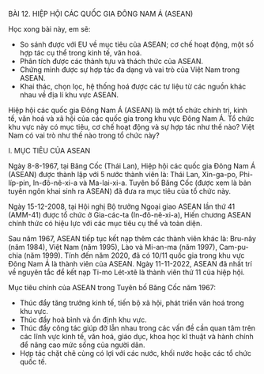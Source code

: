 BÀI 12. HIỆP HỘI CÁC QUỐC GIA ĐÔNG NAM Á (ASEAN)

Học xong bài này, em sẽ:
- So sánh được với EU về mục tiêu của ASEAN; cơ chế hoạt động, một số hợp tác cụ thể trong kinh tế, văn hoá.
- Phân tích được các thành tựu và thách thức của ASEAN.
- Chứng minh được sự hợp tác đa dạng và vai trò của Việt Nam trong ASEAN.
- Khai thác, chọn lọc, hệ thống hoá được các tư liệu từ các nguồn khác nhau về địa lí khu vực ASEAN.

Hiệp hội các quốc gia Đông Nam Á (ASEAN) là một tổ chức chính trị, kinh tế, văn hoá và xã hội của các quốc gia trong khu vực Đông Nam Á. Tổ chức khu vực này có mục tiêu, cơ chế hoạt động và sự hợp tác như thế nào? Việt Nam có vai trò như thế nào trong tổ chức này?

I. MỤC TIÊU CỦA ASEAN

Ngày 8-8-1967, tại Băng Cốc (Thái Lan), Hiệp hội các quốc gia Đông Nam Á (ASEAN) được thành lập với 5 nước thành viên là: Thái Lan, Xin-ga-po, Phi-líp-pin, In-đô-nê-xi-a và Ma-lai-xi-a. Tuyên bố Băng Cốc (được xem là bản tuyên ngôn khai sinh ra ASEAN) đã đưa ra mục tiêu của tổ chức này.

Ngày 15-12-2008, tại Hội nghị Bộ trưởng Ngoại giao ASEAN lần thứ 41 (AMM-41) được tổ chức ở Gia-các-ta (In-đô-nê-xi-a), Hiến chương ASEAN chính thức có hiệu lực với các mục tiêu cụ thể và toàn diện.

Sau năm 1967, ASEAN tiếp tục kết nạp thêm các thành viên khác là: Bru-nây (năm 1984), Việt Nam (năm 1995), Lào và Mi-an-ma (năm 1997), Cam-pu-chia (năm 1999). Tính đến năm 2020, đã có 10/11 quốc gia trong khu vực Đông Nam Á là thành viên của ASEAN. Ngày 11-11-2022, ASEAN đã nhất trí về nguyên tắc để kết nạp Ti-mo Lét-xtê là thành viên thứ 11 của hiệp hội.

Mục tiêu chính của ASEAN trong Tuyên bố Băng Cốc năm 1967:
- Thúc đẩy tăng trưởng kinh tế, tiến bộ xã hội, phát triển văn hoá trong khu vực.
- Thúc đẩy hoà bình và ổn định khu vực.
- Thúc đẩy công tác giúp đỡ lẫn nhau trong các vấn đề cần quan tâm trên các lĩnh vực kinh tế, văn hoá, giáo dục, khoa học kĩ thuật và hành chính để nâng cao mức sống của người dân.
- Hợp tác chặt chẽ cùng có lợi với các nước, khối nước hoặc các tổ chức quốc tế.